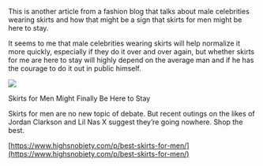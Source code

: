 This is another article from a fashion blog that talks about male celebrities wearing skirts and how that might be a sign that skirts for men might be here to stay.

It seems to me that male celebrities wearing skirts will help normalize it more quickly, especially if they do it over and over again, but whether skirts for me are here to stay will highly depend on the average man and if he has the courage to do it out in public himself.

[](https://www.highsnobiety.com/p/best-skirts-for-men/ "Skirts for Men Might Finally Be Here to Stay")

![](1659523309-best-skirts-for-men-feat1.jpg)

Skirts for Men Might Finally Be Here to Stay

Skirts for men are no new topic of debate. But recent outings on the likes of Jordan Clarkson and Lil Nas X suggest they’re going nowhere. Shop the best.

[https://www.highsnobiety.com/p/best-skirts-for-men/](https://www.highsnobiety.com/p/best-skirts-for-men/)
